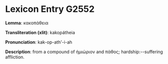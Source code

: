 # Lexicon Entry G2552

**Lemma**: κακοπάθεια

**Transliteration (xlit)**: kakopátheia

**Pronunciation**: kak-op-ath'-i-ah

**Description**:
from a compound of ἡμιώριον and πάθος; hardship:--suffering affliction.
